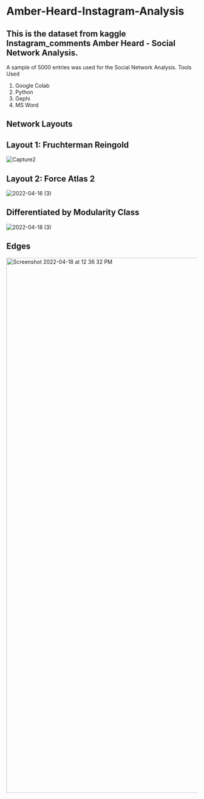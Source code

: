 # Amber-Heard-Instagram-Analysis
## This is the dataset from kaggle Instagram_comments Amber Heard - Social Network Analysis.

A sample of 5000 entries was used for the Social Network Analysis.
Tools Used
1. Google Colab
2. Python
3. Gephi
4. MS Word

## Network Layouts

##  Layout 1: Fruchterman Reingold
![Capture2](https://user-images.githubusercontent.com/93222496/163683223-f36ff908-cf94-4d72-8d40-affa5984c919.PNG)

## Layout 2: Force Atlas 2
![2022-04-16 (3)](https://user-images.githubusercontent.com/93222496/163683247-324bc1fb-204c-4fe9-bf07-431181b80596.png)

## Differentiated by Modularity Class
![2022-04-18 (3)](https://user-images.githubusercontent.com/93222496/163772335-6d51c1d3-f016-4942-bbe3-9be4e422b589.png)

## Edges
<img width="1406" alt="Screenshot 2022-04-18 at 12 36 32 PM" src="https://user-images.githubusercontent.com/93222496/163772860-a5b22462-ef8e-48c7-9358-26f465d11545.png">

